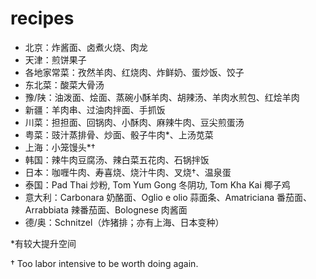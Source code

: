 # recipes
- 北京：炸酱面、卤煮火烧、肉龙
- 天津：煎饼果子
- 各地家常菜：孜然羊肉、红烧肉、炸鲜奶、蛋炒饭、饺子
- 东北菜：酸菜大骨汤
- 豫/陕：油泼面、烩面、蒸碗小酥羊肉、胡辣汤、羊肉水煎包、红烩羊肉
- 新疆：羊肉串、过油肉拌面、手抓饭
- 川菜：担担面、回锅肉、小酥肉、麻辣牛肉、豆尖煎蛋汤
- 粤菜：豉汁蒸排骨、炒面、骰子牛肉\*、上汤苋菜
- 上海：小笼馒头\*†
- 韩国：辣牛肉豆腐汤、辣白菜五花肉、石锅拌饭
- 日本：咖喱牛肉、寿喜烧、烧汁牛肉、叉烧†、温泉蛋
- 泰国：Pad Thai 炒粉, Tom Yum Gong 冬阴功, Tom Kha Kai 椰子鸡
- 意大利：Carbonara 奶酪面、Oglio e olio 蒜面条、Amatriciana 番茄面、Arrabbiata 辣番茄面、Bolognese 肉酱面
- 德/奥：Schnitzel（炸猪排；亦有上海、日本变种）

\*有较大提升空间

† Too labor intensive to be worth doing again.
